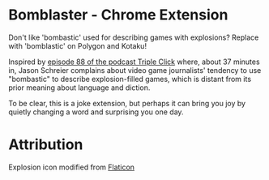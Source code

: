 # Bomblaster - Chrome Extension

Don't like 'bombastic' used for describing games with explosions? Replace with 'bomblastic' on Polygon and Kotaku!

Inspired by [episode 88 of the podcast Triple Click](https://maximumfun.org/episodes/triple-click/will-ready-player-one-ever-be-real/) where, about 37 minutes in, Jason Schreier complains about video game journalists' tendency to use "bombastic" to describe explosion-filled games, which is distant from its prior meaning about language and diction.

To be clear, this is a joke extension, but perhaps it can bring you joy by quietly changing a word and surprising you one day.

# Attribution

Explosion icon modified from [Flaticon](https://www.flaticon.com/free-icon/explosion_616666?term=explod&related_id=616666)
